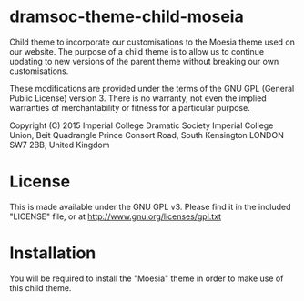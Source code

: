 # dramsoc-theme-child-moseia
Child theme to incorporate our customisations to the Moesia theme used on our website. The purpose of a child theme is to allow us to continue updating to new versions of the parent theme without breaking our own customisations.

These modifications are provided under the terms of the GNU GPL 
(General Public License) version 3. There is no warranty, not even
the implied warranties of merchantability or fitness for a particular
purpose.

Copyright (C) 2015
Imperial College Dramatic Society 
Imperial College Union, Beit Quadrangle
Prince Consort Road, South Kensington
LONDON SW7 2BB, United Kingdom

# License
This is made available under the GNU GPL v3. Please find it in the included "LICENSE" file, or at http://www.gnu.org/licenses/gpl.txt

# Installation
You will be required to install the "Moesia" theme in order to make use of this child theme.
